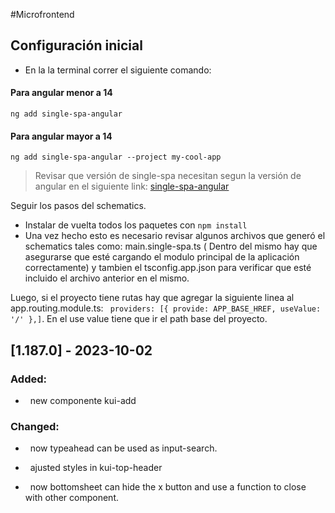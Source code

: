 #Microfrontend 
## Configuración inicial
- En la la terminal correr el siguiente comando:
#### Para angular menor a 14
  `ng add single-spa-angular`
#### Para angular mayor a 14
  `ng add single-spa-angular --project my-cool-app`

>Revisar que versión de single-spa necesitan segun la versión de angular en el siguiente link: [single-spa-angular](https://single-spa.js.org/docs/ecosystem-angular/)

Seguir los pasos del schematics.

- Instalar de vuelta todos los paquetes con `npm install`
- Una vez hecho esto es necesario revisar algunos archivos que generó el schematics tales como: main.single-spa.ts ( Dentro del mismo hay que asegurarse que esté cargando el modulo principal de la aplicación correctamente) y tambien el tsconfig.app.json para verificar que esté incluido el archivo anterior en el mismo.

Luego, si el proyecto tiene rutas hay que agregar la siguiente linea al app.routing.module.ts: ` providers: [{ provide: APP_BASE_HREF, useValue: '/' },]`. En el use value tiene que ir el path base del proyecto.


## [1.187.0] - 2023-10-02

### Added:

-   new componente kui-add

### Changed:

-   now typeahead can be used as input-search.

-   ajusted styles in kui-top-header

-   now bottomsheet can hide the x button and use a function to close with other component.

